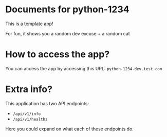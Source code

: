 # Documents for python-1234

This is a template app!

For fun, it shows you a random dev excuse + a random cat

# How to access the app?

You can access the app by accessing this URL: `python-1234-dev.test.com` 

# Extra info?

This application has two API endpoints:

- `/api/v1/info`
- `/api/v1/healthz`

Here you could expand on what each of these endpoints do.


